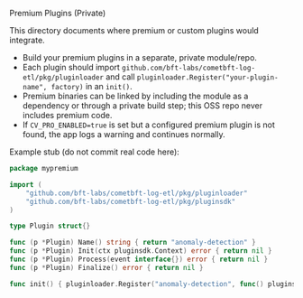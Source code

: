 Premium Plugins (Private)

This directory documents where premium or custom plugins would integrate.

- Build your premium plugins in a separate, private module/repo.
- Each plugin should import `github.com/bft-labs/cometbft-log-etl/pkg/pluginloader` and call `pluginloader.Register("your-plugin-name", factory)` in an `init()`.
- Premium binaries can be linked by including the module as a dependency or through a private build step; this OSS repo never includes premium code.
- If `CV_PRO_ENABLED=true` is set but a configured premium plugin is not found, the app logs a warning and continues normally.

Example stub (do not commit real code here):

```go
package mypremium

import (
    "github.com/bft-labs/cometbft-log-etl/pkg/pluginloader"
    "github.com/bft-labs/cometbft-log-etl/pkg/pluginsdk"
)

type Plugin struct{}

func (p *Plugin) Name() string { return "anomaly-detection" }
func (p *Plugin) Init(ctx pluginsdk.Context) error { return nil }
func (p *Plugin) Process(event interface{}) error { return nil }
func (p *Plugin) Finalize() error { return nil }

func init() { pluginloader.Register("anomaly-detection", func() pluginsdk.Plugin { return &Plugin{} }) }
```

